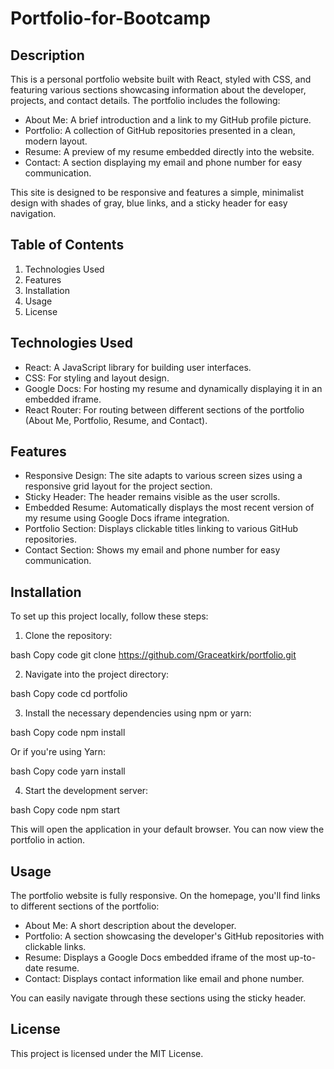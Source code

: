# Portfolio-for-Bootcamp

## Description
This is a personal portfolio website built with React, styled with CSS, and featuring various sections showcasing information about the developer, projects, and contact details. The portfolio includes the following:

- About Me: A brief introduction and a link to my GitHub profile picture.
- Portfolio: A collection of GitHub repositories presented in a clean, modern layout.
- Resume: A preview of my resume embedded directly into the website.
- Contact: A section displaying my email and phone number for easy communication.

This site is designed to be responsive and features a simple, minimalist design with shades of gray, blue links, and a sticky header for easy navigation.

## Table of Contents

1. Technologies Used
2. Features
3. Installation
4. Usage
5. License

## Technologies Used

- React: A JavaScript library for building user interfaces.
- CSS: For styling and layout design.
- Google Docs: For hosting my resume and dynamically displaying it in an embedded iframe.
- React Router: For routing between different sections of the portfolio (About Me, Portfolio, Resume, and Contact).

## Features

- Responsive Design: The site adapts to various screen sizes using a responsive grid layout for the project section.
- Sticky Header: The header remains visible as the user scrolls.
- Embedded Resume: Automatically displays the most recent version of my resume using Google Docs iframe integration.
- Portfolio Section: Displays clickable titles linking to various GitHub repositories.
- Contact Section: Shows my email and phone number for easy communication.

## Installation
To set up this project locally, follow these steps:

1. Clone the repository:

bash
Copy code
git clone https://github.com/Graceatkirk/portfolio.git

2. Navigate into the project directory:

bash
Copy code
cd portfolio

3. Install the necessary dependencies using npm or yarn:

bash
Copy code
npm install

Or if you're using Yarn:

bash
Copy code
yarn install

4. Start the development server:

bash
Copy code
npm start

This will open the application in your default browser. You can now view the portfolio in action.

## Usage
The portfolio website is fully responsive. On the homepage, you'll find links to different sections of the portfolio:

- About Me: A short description about the developer.
- Portfolio: A section showcasing the developer's GitHub repositories with clickable links.
- Resume: Displays a Google Docs embedded iframe of the most up-to-date resume.
- Contact: Displays contact information like email and phone number.

You can easily navigate through these sections using the sticky header.

## License
This project is licensed under the MIT License.